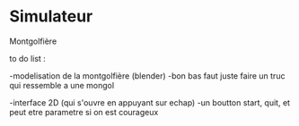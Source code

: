 # Simulateur
Montgolfière

to do list :
    
-modelisation de la montgolfière (blender)
    -bon bas faut juste faire un truc qui ressemble a une mongol
    
-interface 2D (qui s'ouvre en appuyant sur echap)
    -un boutton start, quit, et peut etre parametre si on est courageux
